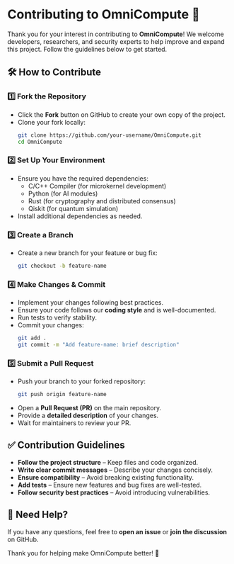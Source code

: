 # Contributing to OmniCompute 🚀

Thank you for your interest in contributing to **OmniCompute**! We welcome developers, researchers, and security experts to help improve and expand this project. Follow the guidelines below to get started.

## 🛠 How to Contribute

### 1️⃣ Fork the Repository
- Click the **Fork** button on GitHub to create your own copy of the project.
- Clone your fork locally:
  ```sh
  git clone https://github.com/your-username/OmniCompute.git
  cd OmniCompute
  ```

### 2️⃣ Set Up Your Environment
- Ensure you have the required dependencies:
  - C/C++ Compiler (for microkernel development)
  - Python (for AI modules)
  - Rust (for cryptography and distributed consensus)
  - Qiskit (for quantum simulation)
- Install additional dependencies as needed.

### 3️⃣ Create a Branch
- Create a new branch for your feature or bug fix:
  ```sh
  git checkout -b feature-name
  ```

### 4️⃣ Make Changes & Commit
- Implement your changes following best practices.
- Ensure your code follows our **coding style** and is well-documented.
- Run tests to verify stability.
- Commit your changes:
  ```sh
  git add .
  git commit -m "Add feature-name: brief description"
  ```

### 5️⃣ Submit a Pull Request
- Push your branch to your forked repository:
  ```sh
  git push origin feature-name
  ```
- Open a **Pull Request (PR)** on the main repository.
- Provide a **detailed description** of your changes.
- Wait for maintainers to review your PR.

## ✅ Contribution Guidelines
- **Follow the project structure** – Keep files and code organized.
- **Write clear commit messages** – Describe your changes concisely.
- **Ensure compatibility** – Avoid breaking existing functionality.
- **Add tests** – Ensure new features and bug fixes are well-tested.
- **Follow security best practices** – Avoid introducing vulnerabilities.

## 💬 Need Help?
If you have any questions, feel free to **open an issue** or **join the discussion** on GitHub.

Thank you for helping make OmniCompute better! 🚀

